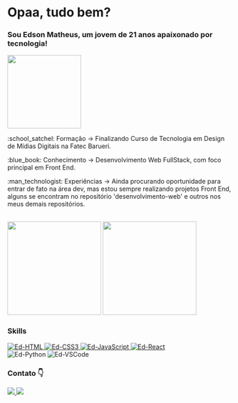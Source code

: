 # Opaa, tudo bem?
### Sou Edson Matheus, um jovem de 21 anos apaixonado por tecnologia!   
<img width="165" heigh src="https://i.picasion.com/pic92/9cf3308c6ba9ee0a6bd43df12143b10c.gif" />

<br>
<p>:school_satchel: Formação -> Finalizando Curso de Tecnologia em Design de Mídias Digitais na Fatec Barueri.</p>
<p>:blue_book: Conhecimento -> Desenvolvimento Web FullStack, com foco principal em Front End.</p>
<p>:man_technologist: Experiências -> Ainda procurando oportunidade para entrar de fato na área dev, mas estou sempre realizando projetos Front End, alguns se encontram no repositório 'desenvolvimento-web' e outros nos meus demais repositórios.</p>
<br>

<!-- Github Streak
[![GitHub Streak](https://streak-stats.demolab.com/?user=ed-matheus&theme=dark)](https://git.io/streak-stats)
 -->

<!-- Github Stats -->
<div class="github-stats">
    <img height="210em" src="https://github-readme-stats.vercel.app/api?username=ed-matheus&show_icons=true&theme=github_dark" />
    <img height="210em" src="https://github-readme-stats.vercel.app/api/top-langs/?username=ed-matheus&show_icons=true&theme=github_dark&size_weight=0.5&count_weight=0.5">
</div>   

### Skills

<div>
 <a href="https://github.com/ed-matheus/sunnyside-agency-landingpage" target="_blank">
  <img alt="Ed-HTML" src="https://img.shields.io/badge/html5-%23E34F26.svg?style=for-the-badge&logo=html5&logoColor=white">
 </a>
 <a href="https://github.com/ed-matheus/sunnyside-agency-landingpage" target="_blank">
  <img alt="Ed-CSS3" src="https://img.shields.io/badge/css3-%231572B6.svg?style=for-the-badge&logo=css3&logoColor=white">
 </a>
 <a href="https://github.com/ed-matheus/desenvolvimento-web/tree/master/exercicios-realizados/javascript-logica" target="_blank">
  <img alt="Ed-JavaScript" src="https://img.shields.io/badge/javascript-%23323330.svg?style=for-the-badge&logo=javascript&logoColor=%23F7DF1E">
 </a>
 <a href="https://github.com/ed-matheus/react-advice-generator" target="_blank">
  <img alt="Ed-React" src="https://img.shields.io/badge/react-%2320232a.svg?style=for-the-badge&logo=react&logoColor=%2361DAFB"> 
 </a>
 <br>
 <img alt="Ed-Python" src="https://img.shields.io/badge/python-3670A0?style=for-the-badge&logo=python&logoColor=ffdd54">
 <img alt="Ed-VSCode" src="https://img.shields.io/badge/Visual%20Studio%20Code-0078d7.svg?style=for-the-badge&logo=visual-studio-code&logoColor=white">
</div>

### Contato :point_down:

<div style="display: flex; justify-content: between;">
    <div>
        <a href="https://www.linkedin.com/in/edson-matheus-b5a0171ba/" target="_blank" rel="noopener noreferrer">
            <img src="https://img.shields.io/badge/LinkedIn-0077B5?style=for-the-badge&logo=linkedin&logoColor=white" />
        </a>
        <a href="https://www.instagram.com/ed.matheuss/" target="_blank" rel="noopener noreferrer">
            <img src="https://img.shields.io/badge/Instagram-E4405F?style=for-the-badge&logo=instagram&logoColor=white" />
        </a>
        <!--
        <a href = "mailto:edsonmatheus02@hotmail.com" target="_blank">
            <img src="https://img.shields.io/badge/Microsoft_Outlook-0078D4?style=for-the-badge&logo=microsoft-outlook&logoColor=white">
        </a>
        -->
    </div>
</div>
